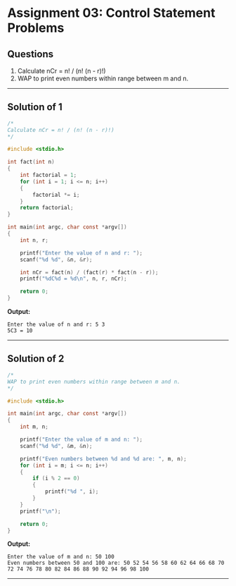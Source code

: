 # Assignment 03: Control Statement Problems

## Questions
1. Calculate nCr = n! / (n! (n - r)!)
2. WAP to print even numbers within range between m and n.

---

## Solution of 1
```c
/*
Calculate nCr = n! / (n! (n - r)!)
*/

#include <stdio.h>

int fact(int n)
{
    int factorial = 1;
    for (int i = 1; i <= n; i++)
    {
        factorial *= i;
    }
    return factorial;
}

int main(int argc, char const *argv[])
{
    int n, r;

    printf("Enter the value of n and r: ");
    scanf("%d %d", &n, &r);

    int nCr = fact(n) / (fact(r) * fact(n - r));
    printf("%dC%d = %d\n", n, r, nCr);

    return 0;
}
```

**Output:**
```output
Enter the value of n and r: 5 3
5C3 = 10
```

---

## Solution of 2
```c
/*
WAP to print even numbers within range between m and n.
*/

#include <stdio.h>

int main(int argc, char const *argv[])
{
    int m, n;

    printf("Enter the value of m and n: ");
    scanf("%d %d", &m, &n);

    printf("Even numbers between %d and %d are: ", m, n);
    for (int i = m; i <= n; i++)
    {
        if (i % 2 == 0)
        {
            printf("%d ", i);
        }
    }
    printf("\n");

    return 0;
}
```

**Output:**
```output
Enter the value of m and n: 50 100
Even numbers between 50 and 100 are: 50 52 54 56 58 60 62 64 66 68 70 72 74 76 78 80 82 84 86 88 90 92 94 96 98 100
```

---
